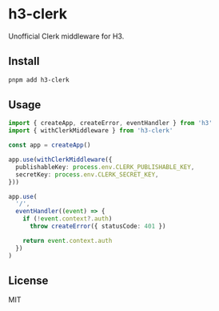 # h3-clerk

Unofficial Clerk middleware for H3.

## Install

```bash
pnpm add h3-clerk
```

## Usage

```ts
import { createApp, createError, eventHandler } from 'h3'
import { withClerkMiddleware } from 'h3-clerk'

const app = createApp()

app.use(withClerkMiddleware({
  publishableKey: process.env.CLERK_PUBLISHABLE_KEY,
  secretKey: process.env.CLERK_SECRET_KEY,
}))

app.use(
  '/',
  eventHandler((event) => {
    if (!event.context?.auth)
      throw createError({ statusCode: 401 })

    return event.context.auth
  })
)
```

## License

MIT
